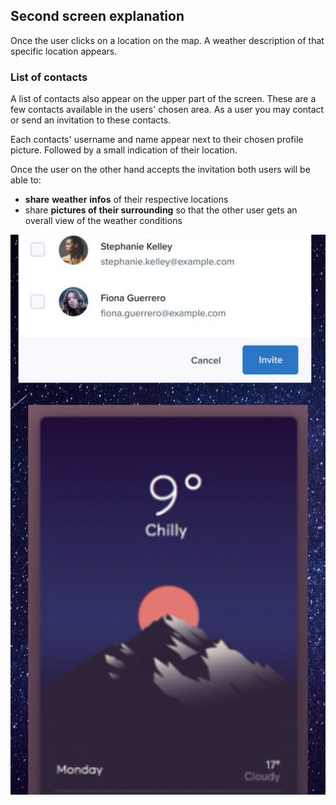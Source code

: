 ## Second screen explanation

Once the user clicks on a location on the map. A weather description of that specific location appears. 

### **List of contacts**

A list of contacts also appear on the upper part of the screen. 
These are a few contacts available in the users' chosen area. As a user you may contact or send an invitation to these contacts.

Each contacts' username and name appear next to their chosen profile picture. Followed by a small indication of their location.

Once the user on the other hand accepts the invitation both users will be able to:

 * **share** **weather** **infos** of their respective locations
 * share **pictures of their surrounding** so that the other user gets an overall view of the weather conditions

![screen 2](1.png)
